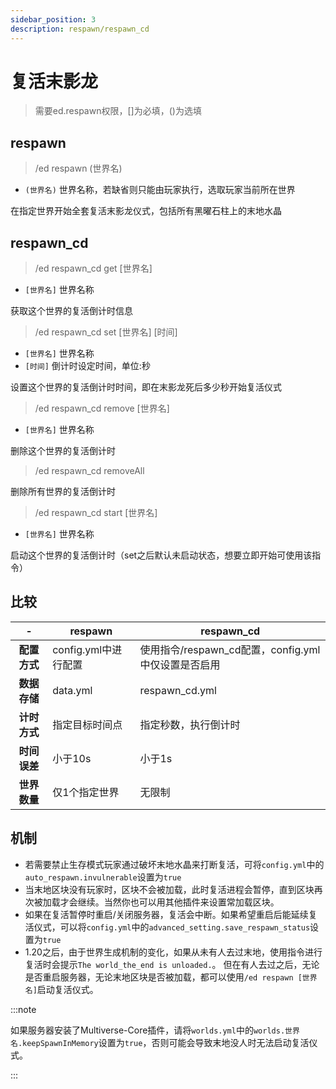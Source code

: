 ```yaml
---
sidebar_position: 3
description: respawn/respawn_cd
---
```


# 复活末影龙
> 需要ed.respawn权限，[]为必填，()为选填

## respawn
> /ed respawn (世界名)

* `(世界名)` 世界名称，若缺省则只能由玩家执行，选取玩家当前所在世界

在指定世界开始全套复活末影龙仪式，包括所有黑曜石柱上的末地水晶

## respawn_cd
> /ed respawn_cd get \[世界名]

* `[世界名]` 世界名称

获取这个世界的复活倒计时信息
> /ed respawn_cd set \[世界名] \[时间]

* `[世界名]` 世界名称
* `[时间]` 倒计时设定时间，单位:秒

设置这个世界的复活倒计时时间，即在末影龙死后多少秒开始复活仪式
> /ed respawn_cd remove \[世界名]

* `[世界名]` 世界名称

删除这个世界的复活倒计时
> /ed respawn_cd removeAll

删除所有世界的复活倒计时
> /ed respawn_cd start \[世界名]

* `[世界名]` 世界名称

启动这个世界的复活倒计时（set之后默认未启动状态，想要立即开始可使用该指令）

## 比较
| - | respawn | respawn_cd |
| :----: | ---- | ---- |
| **配置方式** | config.yml中进行配置 | 使用指令/respawn_cd配置，config.yml中仅设置是否启用 |
| **数据存储** | data.yml | respawn_cd.yml |
| **计时方式** | 指定目标时间点 | 指定秒数，执行倒计时 |
| **时间误差** | 小于10s | 小于1s |
| **世界数量** | 仅1个指定世界 | 无限制 |

## 机制
* 若需要禁止生存模式玩家通过破坏末地水晶来打断复活，可将`config.yml`中的`auto_respawn.invulnerable`设置为`true`
* 当末地区块没有玩家时，区块不会被加载，此时复活进程会暂停，直到区块再次被加载才会继续。当然你也可以用其他插件来设置常加载区块。
* 如果在复活暂停时重启/关闭服务器，复活会中断。如果希望重启后能延续复活仪式，可以将`config.yml`中的`advanced_setting.save_respawn_status`设置为`true`
* 1.20之后，由于世界生成机制的变化，如果从未有人去过末地，使用指令进行复活时会提示`The world_the_end is unloaded.`。
但在有人去过之后，无论是否重启服务器，无论末地区块是否被加载，都可以使用`/ed respawn [世界名]`启动复活仪式。

:::note

如果服务器安装了Multiverse-Core插件，请将`worlds.yml`中的`worlds.世界名.keepSpawnInMemory`设置为`true`，否则可能会导致末地没人时无法启动复活仪式。

:::
